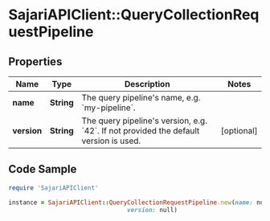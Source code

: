 # SajariAPIClient::QueryCollectionRequestPipeline

## Properties

Name | Type | Description | Notes
------------ | ------------- | ------------- | -------------
**name** | **String** | The query pipeline&#39;s name, e.g. &#x60;my-pipeline&#x60;. | 
**version** | **String** | The query pipeline&#39;s version, e.g. &#x60;42&#x60;.  If not provided the default version is used. | [optional] 

## Code Sample

```ruby
require 'SajariAPIClient'

instance = SajariAPIClient::QueryCollectionRequestPipeline.new(name: null,
                                 version: null)
```


